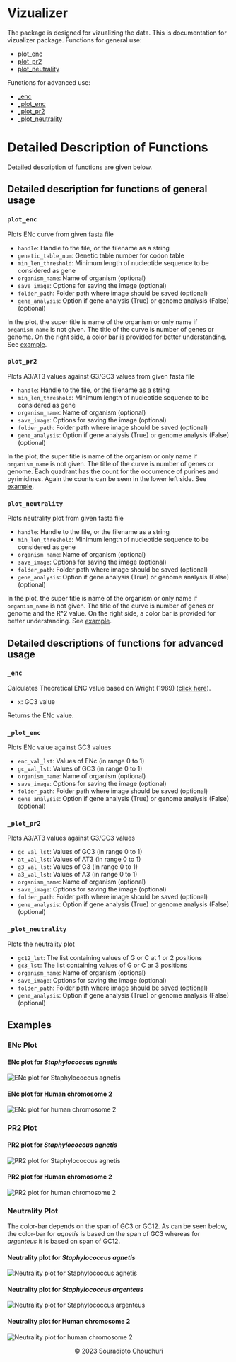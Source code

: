 # Vizualizer

The package is designed for vizualizing the data. This is documentation for vizualizer package.
Functions for general use:

- [plot_enc](#plot_enc)
- [plot_pr2](#plot_pr2)
- [plot_neutrality](#plot_neutrality)

Functions for advanced use:

- [_enc](#_enc)
- [_plot_enc](#_plot_enc)
- [_plot_pr2](#_plot_pr2)
- [_plot_neutrality](#_plot_neutrality)

# Detailed Description of Functions

Detailed description of functions are given below.

## Detailed description for functions of general usage

### `plot_enc`

Plots ENc curve from given fasta file

- `handle`: Handle to the file, or the filename as a string
- `genetic_table_num`: Genetic table number for codon table
- `min_len_threshold`: Minimum length of nucleotide sequence to be considered as gene
- `organism_name`: Name of organism (optional)
- `save_image`: Options for saving the image (optional)
- `folder_path`: Folder path where image should be saved (optional)
- `gene_analysis`: Option if gene analysis (True) or genome analysis (False) (optional)

In the plot, the super title is name of the organism or only name if `organism_name` is not given. The title of the
curve is number of genes or genome. On the right side, a color bar is provided for better understanding.
See [example](#enc-plot).

### `plot_pr2`

Plots A3/AT3 values against G3/GC3 values from given fasta file

- `handle`: Handle to the file, or the filename as a string
- `min_len_threshold`: Minimum length of nucleotide sequence to be considered as gene
- `organism_name`: Name of organism (optional)
- `save_image`: Options for saving the image (optional)
- `folder_path`: Folder path where image should be saved (optional)
- `gene_analysis`: Option if gene analysis (True) or genome analysis (False) (optional)

In the plot, the super title is name of the organism or only name if `organism_name` is not given. The title of the
curve is number of genes or genome. Each quadrant has the count for the occurrence of purines and pyrimidines. Again the
counts can be seen in the lower left side. See [example](#pr2-plot).

### `plot_neutrality`

Plots neutrality plot from given fasta file

- `handle`: Handle to the file, or the filename as a string
- `min_len_threshold`: Minimum length of nucleotide sequence to be considered as gene
- `organism_name`: Name of organism (optional)
- `save_image`: Options for saving the image (optional)
- `folder_path`: Folder path where image should be saved (optional)
- `gene_analysis`: Option if gene analysis (True) or genome analysis (False) (optional)

In the plot, the super title is name of the organism or only name if `organism_name` is not given. The title of the
curve is number of genes or genome and the R^2 value. On the right side, a color bar is provided for better
understanding. See [example](#neutrality-plot).

## Detailed descriptions of functions for advanced usage

### `_enc`

Calculates Theoretical ENC value based on Wright (1989) ([click here](https://doi.org/10.1016/0378-1119(90)90491-9)).

- `x`: GC3 value

Returns the ENc value.

### `_plot_enc`

Plots ENc value against GC3 values

- `enc_val_lst`: Values of ENc (in range 0 to 1)
- `gc_val_lst`: Values of GC3 (in range 0 to 1)
- `organism_name`: Name of organism (optional)
- `save_image`: Options for saving the image (optional)
- `folder_path`: Folder path where image should be saved (optional)
- `gene_analysis`: Option if gene analysis (True) or genome analysis (False) (optional)

### `_plot_pr2`

Plots A3/AT3 values against G3/GC3 values

- `gc_val_lst`: Values of GC3 (in range 0 to 1)
- `at_val_lst`: Values of AT3 (in range 0 to 1)
- `g3_val_lst`: Values of G3 (in range 0 to 1)
- `a3_val_lst`: Values of A3 (in range 0 to 1)
- `organism_name`: Name of organism (optional)
- `save_image`: Options for saving the image (optional)
- `folder_path`: Folder path where image should be saved (optional)
- `gene_analysis`: Option if gene analysis (True) or genome analysis (False) (optional)

### `_plot_neutrality`

Plots the neutrality plot

- `gc12_lst`: The list containing values of G or C at 1 or 2 positions
- `gc3_lst`: The list containing values of G or C ar 3 positions
- `organism_name`: Name of organism (optional)
- `save_image`: Options for saving the image (optional)
- `folder_path`: Folder path where image should be saved (optional)
- `gene_analysis`: Option if gene analysis (True) or genome analysis (False) (optional)

## Examples

### ENc Plot

#### ENc plot for _Staphylococcus agnetis_

![ENc plot for Staphylococcus agnetis](https://github.com/SouradiptoC/codon_usage/blob/master/srcs/images/ENc_plot_Staphylococcus%20agnetis.png)

#### ENc plot for Human chromosome 2

![ENc plot for human chromosome 2](https://github.com/SouradiptoC/codon_usage/blob/master/srcs/images/ENc_plot_Human%20Cr%202.png)

### PR2 Plot

#### PR2 plot for _Staphylococcus agnetis_

![PR2 plot for Staphylococcus agnetis](https://github.com/SouradiptoC/codon_usage/blob/master/srcs/images/PR2_plot_Staphylococcus%20agnetis.png)

#### PR2 plot for Human chromosome 2

![PR2 plot for human chromosome 2](https://github.com/SouradiptoC/codon_usage/blob/master/srcs/images/PR2_plot_Human%20Cr%202.png)

### Neutrality Plot

The color-bar depends on the span of GC3 or GC12. As can be seen below, the color-bar for _agnetis_ is based on the span
of GC3 whereas for _argenteus_ it is based on span of GC12.

#### Neutrality plot for _Staphylococcus agnetis_

![Neutrality plot for Staphylococcus agnetis](https://github.com/SouradiptoC/codon_usage/blob/master/srcs/images/Neutrality_plot_Staphylococcus%20agnetis.png)

#### Neutrality plot for _Staphylococcus argenteus_

![Neutrality plot for Staphylococcus argenteus](https://github.com/SouradiptoC/codon_usage/blob/master/srcs/images/Neutrality_plot_Staphylococcus%20argenteus.png)

#### Neutrality plot for Human chromosome 2

![Neutrality plot for human chromosome 2](https://github.com/SouradiptoC/codon_usage/blob/master/srcs/images/Neutrality_plot_Human%20Cr%202.png)

<p align="center">&copy; 2023 Souradipto Choudhuri</p>